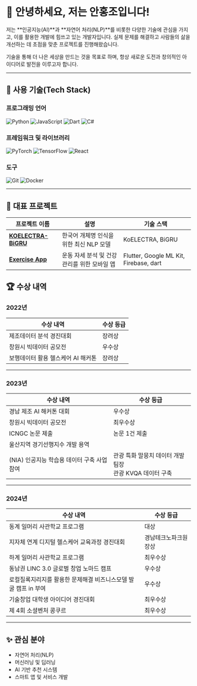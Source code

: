 # 👋 안녕하세요, 저는 안홍조입니다!

저는 **인공지능(AI)**과 **자연어 처리(NLP)**를 비롯한 다양한 기술에 관심을 가지고, 이를 활용한 개발에 힘쓰고 있는 개발자입니다.
실제 문제를 해결하고 사람들의 삶을 개선하는 데 초점을 맞춘 프로젝트를 진행해왔습니다.

기술을 통해 더 나은 세상을 만드는 것을 목표로 하며, 항상 새로운 도전과 창의적인 아이디어로 발전을 이루고자 합니다.



---

## 🚀 **사용 기술(Tech Stack)**

### **프로그래밍 언어**
![Python](https://img.shields.io/badge/-Python-3776AB?style=for-the-badge&logo=python&logoColor=white)
![JavaScript](https://img.shields.io/badge/-JavaScript-F7DF1E?style=for-the-badge&logo=javascript&logoColor=black)
![Dart](https://img.shields.io/badge/-Dart-0175C2?style=for-the-badge&logo=dart&logoColor=white)
![C#](https://img.shields.io/badge/-C%23-239120?style=for-the-badge&logo=c-sharp&logoColor=white)

### **프레임워크 및 라이브러리**
![PyTorch](https://img.shields.io/badge/-PyTorch-EE4C2C?style=for-the-badge&logo=pytorch&logoColor=white)
![TensorFlow](https://img.shields.io/badge/-TensorFlow-FF6F00?style=for-the-badge&logo=tensorflow&logoColor=white)
![React](https://img.shields.io/badge/-React-61DAFB?style=for-the-badge&logo=react&logoColor=black)

### **도구**
![Git](https://img.shields.io/badge/-Git-F05032?style=for-the-badge&logo=git&logoColor=white)
![Docker](https://img.shields.io/badge/-Docker-2496ED?style=for-the-badge&logo=docker&logoColor=white)

---

## 📂 **대표 프로젝트**

| 프로젝트 이름 | 설명 | 기술 스택 |
|---------------|------|-----------|
| [**KOELECTRA-BiGRU**](https://github.com/hongjo-dev/KOELECTRA-BIGRU) | 한국어 개체명 인식을 위한 최신 NLP 모델 | KoELECTRA, BiGRU 
| [**Exercise App**](https://github.com/hongjo-dev/exercise-app) | 운동 자세 분석 및 건강 관리를 위한 모바일 앱 | Flutter, Google ML Kit, Firebase, dart 


## 🏆 **수상 내역**

### **2022년**
| 수상 내역                                     | 수상 등급 |
|---------------------------------------------|-----------|
| 제조데이터 분석 경진대회                    | 장려상    |
| 창원시 빅데이터 공모전                      | 우수상    |
| 보행데이터 활용 헬스케어 AI 해커톤          | 장려상    |

---

### **2023년**
| 수상 내역                                     | 수상 등급 |
|---------------------------------------------|-----------|
| 경남 제조 AI 해커톤 대회                    | 우수상    |
| 창원시 빅데이터 공모전                      | 최우수상  |
| ICNGC 논문 제출                             | 논문 1건 제출 |
| 울산지역 경기선행지수 개발 용역             |           |
| (NIA) 인공지능 학습용 데이터 구축 사업 참여 | 관광 특화 말뭉치 데이터 개발 팀장 <br> 관광 KVQA 데이터 구축 |

---

### **2024년**
| 수상 내역                                     | 수상 등급 |
|---------------------------------------------|-----------|
| 동계 일머리 사관학교 프로그램               | 대상      |
| 지자체 연계 디지털 헬스케어 교육과정 경진대회 | 경남테크노파크원장상 |
| 하계 일머리 사관학교 프로그램               | 최우수상  |
| 동남권 LINC 3.0 글로벌 창업 노마드 캠프     | 우수상    |
| 로컬질록지리지를 활용한 문제해결 비즈니스모델 발굴 캠프 in 부여 | 우수상    |
| 기술창업 대학생 아이디어 경진대회           | 최우수상  |
| 제 4회 소셜벤처 콩쿠르                      | 최우수상  |

---

## ✨ **관심 분야**

- 자연어 처리(NLP)
- 머신러닝 및 딥러닝
- AI 기반 추천 시스템
- 스마트 앱 및 서비스 개발
